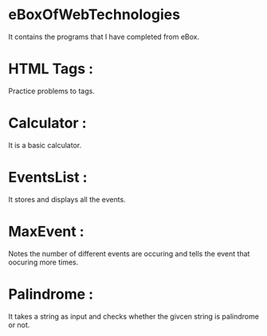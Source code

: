 # eBoxOfWebTechnologies
It contains the programs that I have completed from eBox.
# HTML Tags :
Practice problems to tags.
# Calculator :
It is a basic calculator.
# EventsList :
It stores and displays all the events.
# MaxEvent : 
Notes the number of different events are occuring and tells the event that oocuring more times.
# Palindrome : 
It takes a string as input and checks whether the givcen string is palindrome or not.
